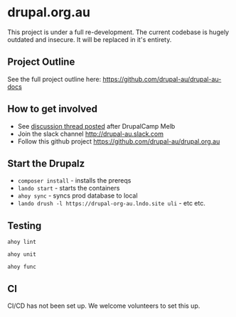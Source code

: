 # drupal.org.au

This project is under a full re-development. The current codebase is hugely outdated and insecure. It will be replaced in it's entirety.

## Project Outline

See the full project outline here: <https://github.com/drupal-au/drupal-au-docs>

## How to get involved

* See [discussion thread posted](https://groups.drupal.org/node/491403) after DrupalCamp Melb 
* Join the slack channel <http://drupal-au.slack.com>
* Follow this github project <https://github.com/drupal-au/drupal.org.au>

## Start the Drupalz

  * `composer install` - installs the prereqs
  * `lando start` - starts the containers
  * `ahoy sync` - syncs prod database to local
  * `lando drush -l https://drupal-org-au.lndo.site uli` - etc etc.

## Testing

`ahoy lint`

`ahoy unit`

`ahoy func`

## CI

CI/CD has not been set up. We welcome volunteers to set this up.


